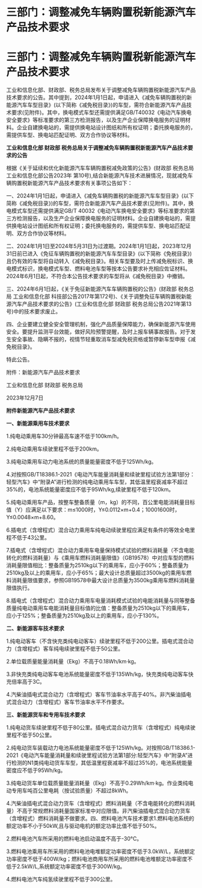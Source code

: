 # 三部门：调整减免车辆购置税新能源汽车产品技术要求

# 三部门：调整减免车辆购置税新能源汽车产品技术要求

工业和信息化部、财政部、税务总局发布关于调整减免车辆购置税新能源汽车产品技术要求的公告。其中提到，2024年1月1日起，申请进入《减免车辆购置税的新能源汽车车型目录》(以下简称《减免税目录》)的车型，需符合新能源汽车产品技术要求(见附件)。其中，换电模式车型还需提供满足GB/T40032《电动汽车换电安全要求》等标准要求的第三方检测报告，以及生产企业保障换电服务的证明材料。企业自建换电站的，需提供换电站设计图纸和所有权证明；委托换电服务的，需提供车型、换电站匹配证明、双方合作协议等材料。

**工业和信息化部 财政部 税务总局关于调整减免车辆购置税新能源汽车产品技术要求的公告**

根据《关于延续和优化新能源汽车车辆购置税减免政策的公告》(财政部 税务总局 工业和信息化部公告2023年
第10号),结合新能源汽车技术进展情况，现就减免车辆购置税新能源汽车产品技术要求有关事项公告如下：

一、2024年1月1日起，申请进入《减免车辆购置税的新能源汽车车型目录》(以下简称《减免税目录》)的车型，需符合新能源汽车产品技术要求(见附件)。其中，换电模式车型还需提供满足GB/T
40032《电动汽车换电安全要求》等标准要求的第三方检测报告，以及生产企业保障换电服务的证明材料。企业自建换电站的，需提供换电站设计图纸和所有权证明；委托换电服务的，需提供车型、换电站匹配证明、双方合作协议等材料。

二、2024年1月1日至2024年5月31日为过渡期。2024年1月1日起，2023年12月31日前已进入《免征车辆购置税的新能源汽车车型目录》(以下简称《免税目录》)且仍有效的车型将自动转入《减免税目录》。相关车型要及时上传减免税标识、换电模式标识，换电模式车型、燃料电池车型等按本公告要求补充相应佐证材料。2024年6月1日起，不符合本公告技术要求的车型将从《减免税目录》中撤销。

三、2024年6月1日起，《关于免征新能源汽车车辆购置税的公告》(财政部 税务总局 工业和信息化部
科技部公告2017年第172号)、《关于调整免征车辆购置税新能源汽车产品技术要求的公告》(工业和信息化部 财政部
税务总局公告2021年第13号)中的技术要求废止。

四、企业要建立健全安全管理机制，强化产品质量保障能力，确保新能源汽车使用安全。要提升监测平台效能，做好风险预警提醒，及时上报车辆事故报告。对于发生安全事故、隐瞒不报的，视情节轻重取消车型减免税资格或暂停新车型申报《减免税目录》。

特此公告。

附件：新能源汽车产品技术要求

工业和信息化部 财政部 税务总局

2023年12月7日

**附件新能源汽车产品技术要求**

**一、新能源乘用车技术要求**

1.纯电动乘用车30分钟最高车速不低于100km/h。

2.纯电动乘用车续驶里程不低于200km。

3.纯电动乘用车动力电池系统的质量能量密度不低于125Wh/kg。

4.对按照GB/T18386.1-2021《电动汽车能量消耗量和续驶里程试验方法第1部分：轻型汽车》中“附录A”进行检测的纯电动乘用车车型，其低温里程衰减率不超过35%的，电池系统能量密度应不低于95Wh/kg,续驶里程不低于120km。

5.纯电动乘用车产品，按整车整备质量（m，kg）的不同，百公里电能消耗量目标值（Y）应满足以下要求：m≤1000时，Y≤0.0112×m+0.4；10001600时，Y≤0.0048×m+8.60。

6.插电式（含增程式）混合动力乘用车纯电动续驶里程应满足有条件的等效全电里程不低于43公里。

7.插电式（含增程式）混合动力乘用车电量保持模式试验的燃料消耗量（不含电能转化的燃料消耗量）与《乘用车燃料消耗量限值》（GB19578）中对应车型的燃料消耗量限值相比：整备质量为2510kg以下的乘用车，应小于60%；整备质量为2510kg及以上的乘用车，应小于65%；最大设计总质量超过3500kg的乘用车燃料消耗量限值要求，参照GB19578中最大设计总质量为3500kg乘用车燃料消耗量限值执行。

8.插电式（含增程式）混合动力乘用车电量消耗模式试验的电能消耗量与同等整备质量纯电动乘用车电能消耗量目标值的比值：整备质量为2510kg以下的乘用车，应小于125%；整备质量为2510kg及以上的乘用车，应小于130%。

**二、新能源客车技术要求**

1.纯电动客车（不含快充类纯电动客车）续驶里程不低于200公里。插电式混合动力（含增程式）客车纯电续驶里程不低于50公里。

2.单位载质量能量消耗量（Ekg）不高于0.18Wh/km·kg。

3.非快充类纯电动客车电池系统能量密度不低于135Wh/kg，快充类纯电动客车快充倍率高于3C。

4.汽柴油插电式混合动力（含增程式）客车节油率水平高于40%。非汽柴油插电式混合动力（含增程式）客车节油率水平不作要求。

**三、新能源货车和专用车技术要求**

1.纯电动货车续驶里程不低于80公里。插电式混合动力货车（含增程式）纯电续驶里程不低于50公里。

2.纯电动货车装载动力电池系统能量密度不低于125Wh/kg。对按照GB/T18386.1-2021《电动汽车能量消耗量和续驶里程试验方法第1部分:轻型汽车》中“附录A”进行检测的N1类纯电动货车车型，其低温里程衰减率不超过35%的，电池系统能量密度应不低于95Wh/kg。

3.纯电动货车单位载质量能量消耗量（Ekg）不高于0.29Wh/km·kg。作业类纯电动专用车吨百公里电耗（按试验质量）不超过8kWh。

4.汽柴油插电式混合动力货车（含增程式）燃料消耗量（不含电能转化的燃料消耗量）不高于常规燃料消耗量国家标准中对应限值。非汽柴油插电式混合动力货车（含增程式）燃料消耗量不做要求。四、燃料电池汽车技术要求1.燃料电池系统的额定功率不小于50kW,且与驱动电机的额定功率比值不低于50%。

2.燃料电池汽车所采用的燃料电池启动温度不高于-30°C。

3.燃料电池乘用车所采用的燃料电池电堆额定功率密度不低于3.0kW/L，系统额定功率密度不低于400W/kg；燃料电池商用车所采用的燃料电池堆额定功率密度不低于2.5kW/L,系统额定功率密度不低于300W/kg。

4.燃料电池汽车纯氢续驶里程不低于300公里。

